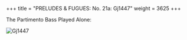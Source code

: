 +++
title = "PRELUDES & FUGUES: No. 21a: Gj1447"
weight = 3625
+++

The Partimento Bass Played Alone:

![Gj1447](/img/21aFenBk6.jpg)
